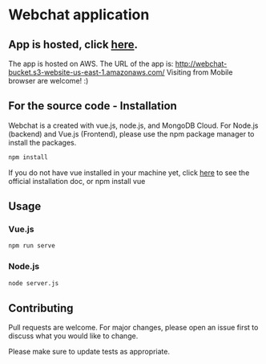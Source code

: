 # Webchat application

## App is hosted, click [here](http://webchat-bucket.s3-website-us-east-1.amazonaws.com/).


The app is hosted on AWS. The URL of the app is: http://webchat-bucket.s3-website-us-east-1.amazonaws.com/
Visiting from Mobile browser are welcome! :)

## For the source code - Installation
Webchat is a created with vue.js, node.js, and MongoDB Cloud. For Node.js (backend) and Vue.js (Frontend), please use the npm package manager to install the packages.

```bash
npm install
```
If you do not have vue installed in your machine yet, click [here](https://vuejs.org/v2/guide/installation.html) to see the official installation doc, or npm install vue
## Usage
### Vue.js
```bash
npm run serve
```

### Node.js
```bash
node server.js
```

## Contributing
Pull requests are welcome. For major changes, please open an issue first to discuss what you would like to change.

Please make sure to update tests as appropriate.
